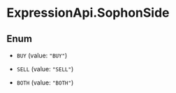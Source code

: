 # ExpressionApi.SophonSide

## Enum


* `BUY` (value: `"BUY"`)

* `SELL` (value: `"SELL"`)

* `BOTH` (value: `"BOTH"`)


